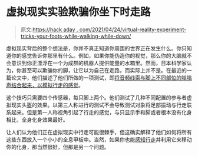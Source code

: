 # 虚拟现实实验欺骗你坐下时走路

> 原文:[https://hack aday . com/2021/04/24/virtual-reality-experiment-tricks-your-foots-while-walking-while-down/](https://hackaday.com/2021/04/24/virtual-reality-experiment-tricks-your-feet-into-walking-while-sitting-down/)

虚拟现实背后的整个想法是，你并不真正知道你周围的世界正在发生什么。你只知道你的感觉告诉你那里有什么。例如，如果你能伪造你的视觉，那么你的大脑就不会意识到你正漂浮在一个为成群的机器人提供能量的水箱里。然而，日本科学家认为，你甚至可以欺骗你的脚，让它以为自己在走路，而实际上并不是。在最近的一篇论文中，他们描述了他们所做的一项测试，即[将音频线索与脚上不同部位的嗡嗡声结合起来，以模拟行走的感觉](https://www.frontiersin.org/articles/10.3389/frvir.2021.654088/full)。

这个技巧只需要四个传感器，每只脚上两个。他们测试了几种不同配置的参与者虚拟现实头盔的效果。以第三人称进行的测试不会导致测试对象将足部振动与行走联系起来。但是第一人称视角引起了行走的感觉，与只显示手和脚或者根本没有化身相比，全身化身效果最好。

让人们认为他们正在虚拟现实中行走可能很棘手，但这确实解释了他们如何将所有这些东西放入一个小小的全息甲板中。当然，如果你也能[感知行走](https://hackaday.com/2012/08/31/the-simulacrum-an-innovative-solution-to-walking-in-virtual-reality/)并利用它来移动你的化身，那当然很好，但那是另一个问题。
